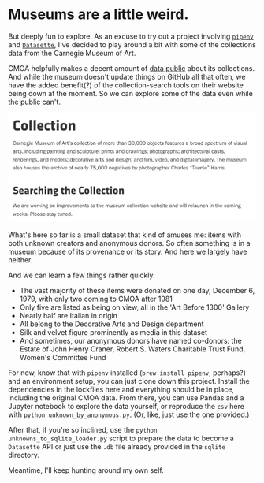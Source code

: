 # Museums are a little weird.

But deeply fun to explore. As an excuse to try out a project involving [`pipenv`](https://docs.pipenv.org/) and [`Datasette`](https://github.com/simonw/datasette), I've decided to play around a bit with some of the collections data from the Carnegie Museum of Art.

CMOA helpfully makes a decent amount of [data public](https://github.com/cmoa/collection) about its collections. And while the museum doesn't update things on GitHub all that often, we have the added benefit(?) of the collection-search tools on their website being down at the moment. So we can explore some of the data even while the public can't.

![Like I said.](https://raw.githubusercontent.com/thejqs/cmoa_collection/master/search_down.png)

What's here so far is a small dataset that kind of amuses me: items with both unknown creators and anonymous donors. So often something is in a museum because of its provenance or its story. And here we largely have neither.

And we can learn a few things rather quickly:
* The vast majority of these items were donated on one day, December 6, 1979, with only two coming to CMOA after 1981
* Only five are listed as being on view, all in the 'Art Before 1300' Gallery
* Nearly half are Italian in origin
* All belong to the Decorative Arts and Design department
* Silk and velvet figure prominently as media in this dataset
* And sometimes, our anonymous donors have named co-donors: the Estate of John Henry Craner, Robert S. Waters Charitable Trust Fund, Women's Committee Fund

For now, know that with `pipenv` installed (`brew install pipenv`, perhaps?) and an environment setup, you can just clone down this project. Install the dependencies in the lockfiles here and everything should be in place, including the original CMOA data. From there, you can use Pandas and a Jupyter notebook to explore the data yourself, or reproduce the `csv` here with ```python unknown_by_anonymous.py```. (Or, like, just use the one provided.)

After that, if you're so inclined, use the ```python unknowns_to_sqlite_loader.py``` script to prepare the data to become a `Datasette` API or just use the `.db` file already provided in the `sqlite` directory.

Meantime, I'll keep hunting around my own self.
